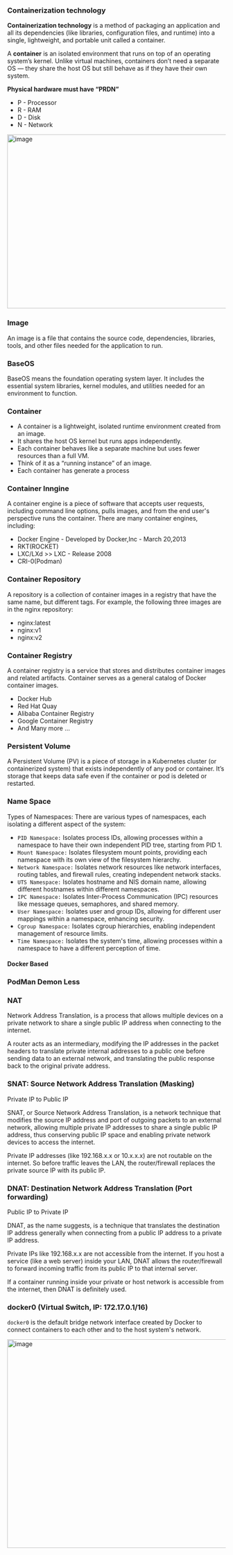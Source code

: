 ### Containerization technology

**Containerization technology** is a method of packaging an application and all its dependencies (like libraries, configuration files, and runtime) into a single, lightweight, and portable unit called a container.

A **container** is an isolated environment that runs on top of an operating system’s kernel. Unlike virtual machines, containers don’t need a separate OS — they share the host OS but still behave as if they have their own system.


**Physical hardware must have “PRDN”**
- P - Processor
- R - RAM
- D - Disk
- N - Network

<img width="975" height="401" alt="image" src="https://github.com/user-attachments/assets/89762a4f-c483-4ebb-9c83-2b8cdcc235fc" />

### Image
An image is a file that contains the source code, dependencies, libraries, tools, and other files needed for the application to run.

### BaseOS
BaseOS means the foundation operating system layer. It includes the essential system libraries, kernel modules, and utilities needed for an environment to function.

### Container
- A container is a lightweight, isolated runtime environment created from an image.
- It shares the host OS kernel but runs apps independently.
- Each container behaves like a separate machine but uses fewer resources than a full VM.
- Think of it as a “running instance” of an image.
- Each container has generate a process

### Container Inngine
A container engine is a piece of software that accepts user requests, including command line options, pulls images, and from the end user's perspective runs the container. There are many container engines, including:
- Docker Engine - Developed by Docker,Inc - March 20,2013
- RKT(ROCKET)
- LXC/LXd >> LXC - Release 2008
- CRI-0(Podman)

### Container Repository 
A repository is a collection of container images in a registry that 
have the same name, but different tags. For example, the following 
three images are in the nginx repository:
- nginx:latest
- nginx:v1
- nginx:v2

### Container Registry 
A container registry is a service that stores and distributes container 
images and related artifacts. Container serves as a general catalog 
of Docker container images.
- Docker Hub
- Red Hat Quay
- Alibaba Container Registry
- Google Container Registry
- And Many more …


### Persistent Volume
A Persistent Volume (PV) is a piece of storage in a Kubernetes cluster (or containerized system) that exists independently of any pod or container. It’s storage that keeps data safe even if the container or pod is deleted or restarted.

### Name Space
Types of Namespaces: There are various types of namespaces, each isolating a different aspect of the system:
- `PID Namespace:` Isolates process IDs, allowing processes within a namespace to have their own independent PID tree, starting from PID 1.
- `Mount Namespace:` Isolates filesystem mount points, providing each namespace with its own view of the filesystem hierarchy.
- `Network Namespace:` Isolates network resources like network interfaces, routing tables, and firewall rules, creating independent network stacks.
- `UTS Namespace:` Isolates hostname and NIS domain name, allowing different hostnames within different namespaces.
- `IPC Namespace:` Isolates Inter-Process Communication (IPC) resources like message queues, semaphores, and shared memory.
- `User Namespace:` Isolates user and group IDs, allowing for different user mappings within a namespace, enhancing security.
- `Cgroup Namespace:` Isolates cgroup hierarchies, enabling independent management of resource limits.
- `Time Namespace:` Isolates the system's time, allowing processes within a namespace to have a different perception of time.


#### Docker Based  
### PodMan Demon Less

### NAT
Network Address Translation, is a process that allows multiple devices on a private network to share a single public IP address when connecting to the internet. 

A router acts as an intermediary, modifying the IP addresses in the packet headers to translate private internal addresses to a public one before sending data to an external network, and translating the public response back to the original private address. 


### SNAT: Source Network Address Translation (Masking)
Private IP to Public IP

SNAT, or Source Network Address Translation, is a network technique that modifies the source IP address and port of outgoing packets to an external network, allowing multiple private IP addresses to share a single public IP address, thus conserving public IP space and enabling private network devices to access the internet.

Private IP addresses (like 192.168.x.x or 10.x.x.x) are not routable on the internet.
So before traffic leaves the LAN, the router/firewall replaces the private source IP with its public IP.


### DNAT: Destination Network Address Translation (Port forwarding)
Public IP to Private IP

DNAT, as the name suggests, is a technique that translates the destination IP address generally when connecting from a public IP address to a private IP address.

Private IPs like 192.168.x.x are not accessible from the internet.
If you host a service (like a web server) inside your LAN, DNAT allows the router/firewall to forward incoming traffic from its public IP to that internal server.

If a container running inside your private or host network is accessible from the internet, then DNAT is definitely used.


### docker0 (Virtual Switch, IP: 172.17.0.1/16)
`docker0` is the default bridge network interface created by Docker to connect containers to each other and to the host system's network.


<img width="953" height="481" alt="image" src="https://github.com/user-attachments/assets/f9e067a7-02fe-4095-ace8-3b24c8e9ac61" />
